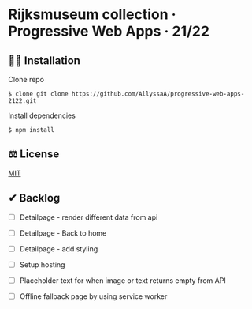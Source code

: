 # Rijksmuseum collection · Progressive Web Apps · 21/22

## 👩‍🏫 Installation

Clone repo

```
$ clone git clone https://github.com/AllyssaA/progressive-web-apps-2122.git
```

Install dependencies
```
$ npm install
```

## ⚖ License

[MIT](https://github.com/AllyssaA/progressive-web-apps-2122/blob/main/LICENSE)

## ✔ Backlog
- [ ] Detailpage - render different data from api
- [ ] Detailpage - Back to home
- [ ] Detailpage - add styling
- [ ] Setup hosting
- [ ] Placeholder text for when image or text returns empty from API
- [ ] Offline fallback page by using service worker






<!-- Here are some hints for your project! -->

<!-- Start out with a title and a description -->

<!-- Add a nice image here at the end of the week, showing off your shiny frontend 📸 -->

<!-- Add a link to your live demo in Github Pages 🌐-->

<!-- replace the code in the /docs folder with your own, so you can showcase your work with GitHub Pages 🌍 -->

<!-- Maybe a table of contents here? 📚 -->

<!-- ☝️ replace this description with a description of your own work -->

<!-- How about a section that describes how to install this project? 🤓 -->

<!-- ...but how does one use this project? What are its features 🤔 -->

<!-- ...you should implement an explanation of client- server rendering choices 🍽 -->

<!-- ...and an activity diagram including the Service Worker 📈 -->

<!-- This would be a good place for a list of enhancements to optimize the critical render path implemented your app  -->

<!-- Maybe a checklist of done stuff and stuff still on your wishlist? ✅ -->

<!-- We all stand on the shoulders of giants, please link all the sources you used in to create this project. -->

<!-- How about a license here? When in doubt use GNU GPL v3. 📜  -->
